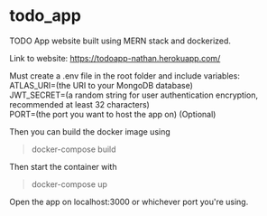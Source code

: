 # todo_app
TODO App website built using MERN stack and dockerized. 

Link to website: https://todoapp-nathan.herokuapp.com/

Must create a .env file in the root folder and include variables:\
ATLAS_URI=(the URI to your MongoDB database)\
JWT_SECRET=(a random string for user authentication encryption, recommended at least 32 characters)\
PORT=(the port you want to host the app on) (Optional)

Then you can build the docker image using 
> docker-compose build 

Then start the container with
> docker-compose up

Open the app on localhost:3000 or whichever port you're using.